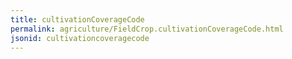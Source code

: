 ```yaml
---
title: cultivationCoverageCode
permalink: agriculture/FieldCrop.cultivationCoverageCode.html
jsonid: cultivationcoveragecode
---
```

